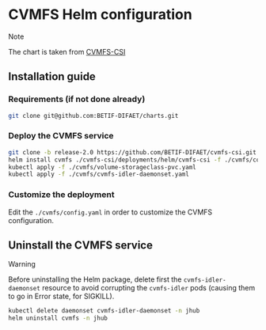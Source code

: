# CVMFS Helm configuration

> [!NOTE]
> The chart is taken from [CVMFS-CSI](https://github.com/BETIF-DIFAET/cvmfs-csi/tree/release-2.0)

## Installation guide

### Requirements (if not done already)

```bash
git clone git@github.com:BETIF-DIFAET/charts.git
```

### Deploy the CVMFS service

```bash
git clone -b release-2.0 https://github.com/BETIF-DIFAET/cvmfs-csi.git
helm install cvmfs ./cvmfs-csi/deployments/helm/cvmfs-csi -f ./cvmfs/config.yaml -n jhub
kubectl apply -f ./cvmfs/volume-storageclass-pvc.yaml
kubectl apply -f ./cvmfs/cvmfs-idler-daemonset.yaml
```

### Customize the deployment
Edit the `./cvmfs/config.yaml` in order to customize the CVMFS configuration. 


## Uninstall the CVMFS service

> [!WARNING]
> Before uninstalling the Helm package, delete first the `cvmfs-idler-daemonset` resource to avoid corrupting
the `cvmfs-idler` pods (causing them to go in Error state, for
SIGKILL).

```bash
kubectl delete daemonset cvmfs-idler-daemonset -n jhub
helm uninstall cvmfs -n jhub
```

